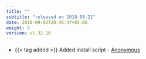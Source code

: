 ```yaml
---
title: ""
subtitle: "released on 2018-08-21"
date: 2018-09-02T20:46:47+02:00
weight: 5
version: v1.32.10
---
```


- {{< tag added >}} Added install script - <a href="#">Anonymous</a>

